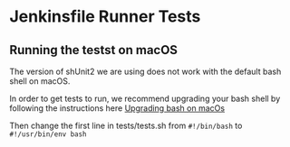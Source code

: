 # Jenkinsfile Runner Tests

## Running the testst on macOS
The version of shUnit2 we are using does not work with the default bash shell on macOS. 

In order to get tests to run, we recommend upgrading your bash shell by following the instructions here [Upgrading bash on macOs](https://itnext.io/upgrading-bash-on-macos-7138bd1066ba)

Then change the first line in tests/tests.sh from `#!/bin/bash` to `#!/usr/bin/env bash`


